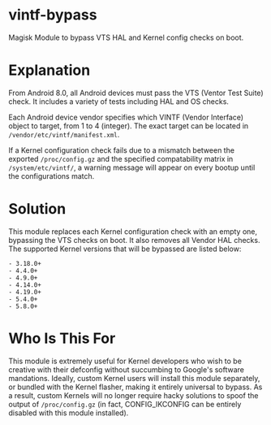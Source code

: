 # vintf-bypass
Magisk Module to bypass VTS HAL and Kernel config checks on boot.

# Explanation
From Android 8.0, all Android devices must pass the VTS (Ventor Test Suite) check. It includes a variety of tests including HAL and OS checks.

Each Android device vendor specifies which VINTF (Vendor Interface) object to target, from 1 to 4 (integer). The exact target can be located in `/vendor/etc/vintf/manifest.xml`.

If a Kernel configuration check fails due to a mismatch between the exported `/proc/config.gz` and the specified compatability matrix in `/system/etc/vintf/`, a warning message will appear on every bootup until the configurations match.

# Solution
This module replaces each Kernel configuration check with an empty one, bypassing the VTS checks on boot. It also removes all Vendor HAL checks. The supported Kernel versions that will be bypassed are listed below:

```
- 3.18.0+
- 4.4.0+
- 4.9.0+
- 4.14.0+
- 4.19.0+
- 5.4.0+
- 5.8.0+
```

# Who Is This For
This module is extremely useful for Kernel developers who wish to be creative with their defconfig without succumbing to Google's software mandations. Ideally, custom Kernel users will install this module separately, or bundled with the Kernel flasher, making it entirely universal to bypass. As a result, custom Kernels will no longer require hacky solutions to spoof the output of `/proc/config.gz` (in fact, CONFIG_IKCONFIG can be entirely disabled with this module installed).
